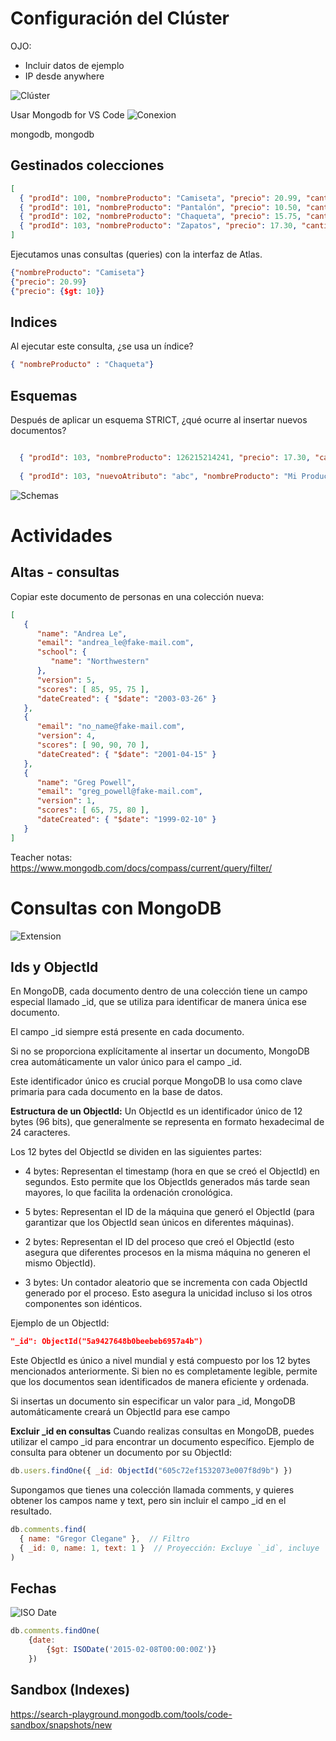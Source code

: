 
# Configuración del Clúster

OJO: 
- Incluir datos de ejemplo
- IP desde anywhere

![Clúster](../../x-assets/UF1845/mongo.cluster.png)

Usar Mongodb for VS Code
![Conexion](../../x-assets/UF1845/mongo.connection.png)

mongodb, mongodb


## Gestinados colecciones

```json
[
  { "prodId": 100, "nombreProducto": "Camiseta", "precio": 20.99, "cantidad": 125 },
  { "prodId": 101, "nombreProducto": "Pantalón", "precio": 10.50, "cantidad": 234 },
  { "prodId": 102, "nombreProducto": "Chaqueta", "precio": 15.75, "cantidad": 432 },
  { "prodId": 103, "nombreProducto": "Zapatos", "precio": 17.30, "cantidad": 320 }
]
```

Ejecutamos unas consultas (queries) con la interfaz de Atlas.

```json
{"nombreProducto": "Camiseta"}
{"precio": 20.99}
{"precio": {$gt: 10}}
```

## Indices

Al ejecutar este consulta, ¿se usa un índice?
```json
{ "nombreProducto" : "Chaqueta"}
```

## Esquemas

Después de aplicar un esquema STRICT, ¿qué ocurre al insertar nuevos documentos?


```json

  { "prodId": 103, "nombreProducto": 126215214241, "precio": 17.30, "cantidad": 320 }
  
  { "prodId": 103, "nuevoAtributo": "abc", "nombreProducto": "Mi Producto", "precio": 17.30, "cantidad": 320 }
```

![Schemas](../../x-assets/UF1845/mongodb.schema.png)


# Actividades
## Altas - consultas

Copiar este documento de personas en una colección nueva:

```json
[
   {
      "name": "Andrea Le",
      "email": "andrea_le@fake-mail.com",
      "school": {
         "name": "Northwestern"
      },
      "version": 5,
      "scores": [ 85, 95, 75 ],
      "dateCreated": { "$date": "2003-03-26" }
   },
   {
      "email": "no_name@fake-mail.com",
      "version": 4,
      "scores": [ 90, 90, 70 ],
      "dateCreated": { "$date": "2001-04-15" }
   },
   {
      "name": "Greg Powell",
      "email": "greg_powell@fake-mail.com",
      "version": 1,
      "scores": [ 65, 75, 80 ],
      "dateCreated": { "$date": "1999-02-10" }
   }
]
```

Teacher notas: https://www.mongodb.com/docs/compass/current/query/filter/



# Consultas con MongoDB

![Extension](../../x-assets/UF1845/mongo.extension.png)

## Ids y ObjectId
En MongoDB, cada documento dentro de una colección tiene un campo especial llamado _id, que se utiliza para identificar de manera única ese documento.

El campo _id siempre está presente en cada documento.

Si no se proporciona explícitamente al insertar un documento, MongoDB crea automáticamente un valor único para el campo _id.

Este identificador único es crucial porque MongoDB lo usa como clave primaria para cada documento en la base de datos.


**Estructura de un ObjectId:**
Un ObjectId es un identificador único de 12 bytes (96 bits), que generalmente se representa en formato hexadecimal de 24 caracteres.

Los 12 bytes del ObjectId se dividen en las siguientes partes:

- 4 bytes: Representan el timestamp (hora en que se creó el ObjectId) en segundos. Esto permite que los ObjectIds generados más tarde sean mayores, lo que facilita la ordenación cronológica.

- 5 bytes: Representan el ID de la máquina que generó el ObjectId (para garantizar que los ObjectId sean únicos en diferentes máquinas).

- 2 bytes: Representan el ID del proceso que creó el ObjectId (esto asegura que diferentes procesos en la misma máquina no generen el mismo ObjectId).

- 3 bytes: Un contador aleatorio que se incrementa con cada ObjectId generado por el proceso. Esto asegura la unicidad incluso si los otros componentes son idénticos.

Ejemplo de un ObjectId:
```json
"_id": ObjectId("5a9427648b0beebeb6957a4b")
```
Este ObjectId es único a nivel mundial y está compuesto por los 12 bytes mencionados anteriormente. Si bien no es completamente legible, permite que los documentos sean identificados de manera eficiente y ordenada.

Si insertas un documento sin especificar un valor para _id, MongoDB automáticamente creará un ObjectId para ese campo

**Excluir _id en consultas**
Cuando realizas consultas en MongoDB, puedes utilizar el campo _id para encontrar un documento específico. Ejemplo de consulta para obtener un documento por su ObjectId:

```js
db.users.findOne({ _id: ObjectId("605c72ef1532073e007f8d9b") })
```

Supongamos que tienes una colección llamada comments, y quieres obtener los campos name y text, pero sin incluir el campo _id en el resultado.

```js
db.comments.find(
  { name: "Gregor Clegane" },  // Filtro
  { _id: 0, name: 1, text: 1 }  // Proyección: Excluye `_id`, incluye `name` y `text`
)
```

## Fechas

![ISO Date](../../x-assets/UF1845/iso-date.jpg)

```js
db.comments.findOne(
    {date: 
        {$gt: ISODate('2015-02-08T00:00:00Z')} 
    })
```

## Sandbox (Indexes)
https://search-playground.mongodb.com/tools/code-sandbox/snapshots/new


